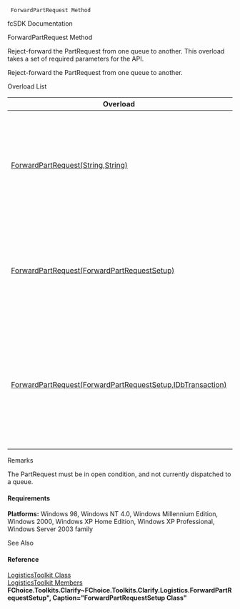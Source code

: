 ﻿     ForwardPartRequest Method                                                   

fcSDK Documentation

ForwardPartRequest Method

Reject-forward the PartRequest from one queue to another. This overload takes a set of required parameters for the API.

Reject-forward the PartRequest from one queue to another.

Overload List

| Overload | Description |
| --- | --- |
| [ForwardPartRequest(String,String)](FChoice.Toolkits.Clarify~FChoice.Toolkits.Clarify.Logistics.LogisticsToolkit~ForwardPartRequest(String,String).md) | Reject-forward the PartRequest from one queue to another. This overload takes a set of required parameters for the API.   |
| [ForwardPartRequest(ForwardPartRequestSetup)](FChoice.Toolkits.Clarify~FChoice.Toolkits.Clarify.Logistics.LogisticsToolkit~ForwardPartRequest(ForwardPartRequestSetup).md) | Reject-forward the PartRequest from one queue to another. This overload takes a setup object.   |
| [ForwardPartRequest(ForwardPartRequestSetup,IDbTransaction)](FChoice.Toolkits.Clarify~FChoice.Toolkits.Clarify.Logistics.LogisticsToolkit~ForwardPartRequest(ForwardPartRequestSetup,IDbTransaction).md) | Reject-forward the PartRequest from one queue to another. This overload takes a setup object and a database transaction.   |

Remarks

The PartRequest must be in open condition, and not currently dispatched to a queue.

#### Requirements

**Platforms:** Windows 98, Windows NT 4.0, Windows Millennium Edition, Windows 2000, Windows XP Home Edition, Windows XP Professional, Windows Server 2003 family

See Also

#### Reference

[LogisticsToolkit Class](FChoice.Toolkits.Clarify~FChoice.Toolkits.Clarify.Logistics.LogisticsToolkit.md)  
[LogisticsToolkit Members](FChoice.Toolkits.Clarify~FChoice.Toolkits.Clarify.Logistics.LogisticsToolkit_members.md)  
**FChoice.Toolkits.Clarify~FChoice.Toolkits.Clarify.Logistics.ForwardPartRequestSetup", Caption="ForwardPartRequestSetup Class"**